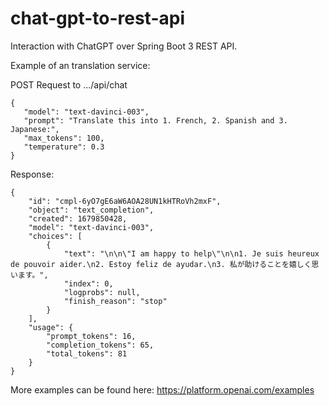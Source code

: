 # chat-gpt-to-rest-api
 Interaction with ChatGPT over Spring Boot 3 REST API.
 
 Example of an translation service:
 
 POST Request to .../api/chat
 ```
 {
    "model": "text-davinci-003",
    "prompt": "Translate this into 1. French, 2. Spanish and 3. Japanese:",
    "max_tokens": 100,
    "temperature": 0.3
}
```

Response:
```
{
    "id": "cmpl-6yO7gE6aW6AOA28UN1kHTRoVh2mxF",
    "object": "text_completion",
    "created": 1679850428,
    "model": "text-davinci-003",
    "choices": [
        {
            "text": "\n\n\"I am happy to help\"\n\n1. Je suis heureux de pouvoir aider.\n2. Estoy feliz de ayudar.\n3. 私が助けることを嬉しく思います。",
            "index": 0,
            "logprobs": null,
            "finish_reason": "stop"
        }
    ],
    "usage": {
        "prompt_tokens": 16,
        "completion_tokens": 65,
        "total_tokens": 81
    }
}
```

 More examples can be found here:
 https://platform.openai.com/examples
